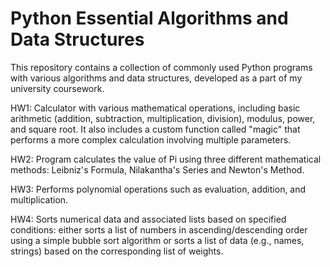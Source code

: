 # Python Essential Algorithms and Data Structures
This repository contains a collection of commonly used Python programs with various algorithms and data structures, developed as a part of my university coursework.

HW1: Calculator with various mathematical operations, including basic arithmetic (addition, subtraction, multiplication, division), modulus, power, and square root. It also includes a custom function called "magic" that performs a more complex calculation involving multiple parameters.

HW2: Program calculates the value of Pi using three different mathematical methods: Leibniz's Formula, Nilakantha's Series and Newton's Method.

HW3: Performs polynomial operations such as evaluation, addition, and multiplication.

HW4: Sorts numerical data and associated lists based on specified conditions: either sorts a list of numbers in ascending/descending order using a simple bubble sort algorithm or sorts a list of data (e.g., names, strings) based on the corresponding list of weights.
